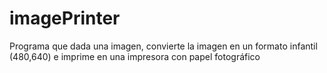 # imagePrinter
Programa que dada una imagen, convierte la imagen en un formato infantil (480,640) e imprime en una impresora con papel fotográfico
